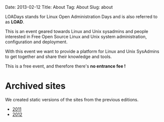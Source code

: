 Date: 2013-02-12
Title: About
Tag: About
Slug: about

LOADays stands for Linux Open Administration Days and is also referred 
to as __LOAD__.

This is an event geared towards Linux and Unix sysadmins and people interested in Free Open Source Linux and Unix system administration, configuration and deployment.  

With this event we want to provide a platform for Linux and Unix SysAdmins to get together and share their knowledge and tools. 

This is a free event, and therefore there's __no entrance fee !__

Archived sites
==============
We created static versions of the sites from the previous editions.

- [2011](../static/archives/2011/index.html)
- [2012](../static/archives/2012/index.html)


 
